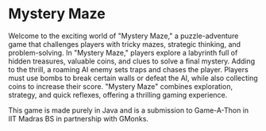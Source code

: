 # Mystery Maze
Welcome to the exciting world of "Mystery Maze," a puzzle-adventure game that challenges players with tricky mazes, strategic thinking, and problem-solving. In "Mystery Maze," players explore a labyrinth full of hidden treasures, valuable coins, and clues to solve a final mystery. Adding to the thrill, a roaming AI enemy sets traps and chases the player. Players must use bombs to break certain walls or defeat the AI, while also collecting coins to increase their score. "Mystery Maze" combines exploration, strategy, and quick reflexes, offering a thrilling gaming experience.

This game is made purely in Java and is a submission to Game-A-Thon in IIT Madras BS in partnership with GMonks.
